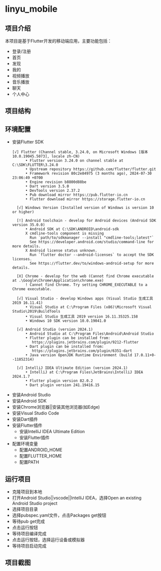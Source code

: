 # linyu_mobile

## 项目介绍

本项目是基于Flutter开发的移动端应用，主要功能包括：

- 登录/注册
- 首页
- 发现
- 我的
- 视频播放
- 音乐播放
- 聊天
- 个人中心

## 项目结构


## 环境配置

- 安装Flutter SDK
  ```
  [√] Flutter (Channel stable, 3.24.0, on Microsoft Windows [版本 10.0.19045.5073], locale zh-CN)
        • Flutter version 3.24.0 on channel stable at C:\SDK\FLUTTER\3.24.0
        • Upstream repository https://github.com/flutter/flutter.git
        • Framework revision 80c2e84975 (3 months ago), 2024-07-30 23:06:49 +0700
        • Engine revision b8800d88be
        • Dart version 3.5.0
        • DevTools version 2.37.2
        • Pub download mirror https://pub.flutter-io.cn
        • Flutter download mirror https://storage.flutter-io.cn
    
    [√] Windows Version (Installed version of Windows is version 10 or higher)
    
    [!] Android toolchain - develop for Android devices (Android SDK version 35.0.0)
        • Android SDK at C:\SDK\ANDROID\android-sdk
        X cmdline-tools component is missing
          Run `path/to/sdkmanager --install "cmdline-tools;latest"`
          See https://developer.android.com/studio/command-line for more details.
        X Android license status unknown.
          Run `flutter doctor --android-licenses` to accept the SDK licenses.
          See https://flutter.dev/to/windows-android-setup for more details.
    
    [X] Chrome - develop for the web (Cannot find Chrome executable at .\Google\Chrome\Application\chrome.exe)
        ! Cannot find Chrome. Try setting CHROME_EXECUTABLE to a Chrome executable.
    
    [√] Visual Studio - develop Windows apps (Visual Studio 生成工具 2019 16.11.41)
        • Visual Studio at C:\Program Files (x86)\Microsoft Visual Studio\2019\BuildTools
        • Visual Studio 生成工具 2019 version 16.11.35325.158
        • Windows 10 SDK version 10.0.19041.0
    
    [√] Android Studio (version 2024.1)
        • Android Studio at C:\Program Files\Android\Android Studio
        • Flutter plugin can be installed from:
           https://plugins.jetbrains.com/plugin/9212-flutter
        • Dart plugin can be installed from:
           https://plugins.jetbrains.com/plugin/6351-dart
        • Java version OpenJDK Runtime Environment (build 17.0.11+0--11852314)
    
    [√] IntelliJ IDEA Ultimate Edition (version 2024.1)
        • IntelliJ at C:\Program Files\JetBrains\IntelliJ IDEA 2024.1.7
        • Flutter plugin version 82.0.2
        • Dart plugin version 241.19416.15
  ```
- 安装Android Studio
- 安装Android SDK
- 安装Chrome浏览器||安装其他浏览器(如Edge)
- 安装Visual Studio Code
- 安装Dart插件
- 安装Flutter插件
  - 安装IntelliJ IDEA Ultimate Edition
  - 安装Flutter插件
- 配置环境变量
  - 配置ANDROID_HOME
  - 配置FLUTTER_HOME
  - 配置PATH

## 运行项目

- 克隆项目到本地
- 打开Android Studio||vscode||IntelliJ IDEA，选择Open an existing Android Studio project
- 选择项目目录
- 选择pubspec.yaml文件，点击Packages get按钮
- 等待pub get完成
- 点击运行按钮
- 等待项目编译完成
- 点击运行按钮，选择运行设备或模拟器
- 等待项目启动完成

## 项目截图
